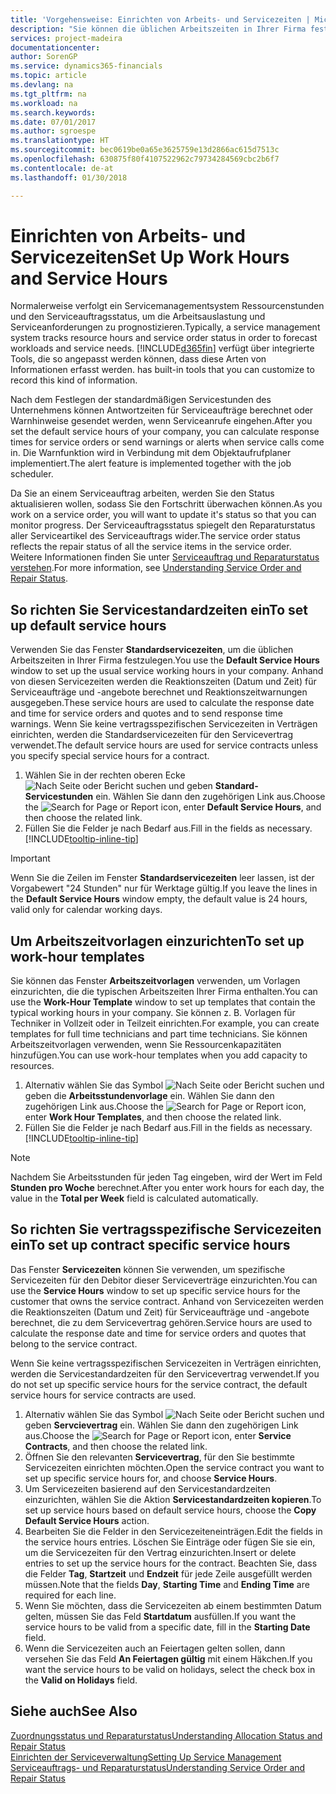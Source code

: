 ```yaml
---
title: 'Vorgehensweise: Einrichten von Arbeits- und Servicezeiten | Microsoft Docs'
description: "Sie können die üblichen Arbeitszeiten in Ihrer Firma festlegen. Anhand von diesen Servicezeiten werden die Reaktionszeiten (Datum und Zeit) für Serviceaufträge und -angebote berechnet und Reaktionszeitwarnungen ausgegeben."
services: project-madeira
documentationcenter: 
author: SorenGP
ms.service: dynamics365-financials
ms.topic: article
ms.devlang: na
ms.tgt_pltfrm: na
ms.workload: na
ms.search.keywords: 
ms.date: 07/01/2017
ms.author: sgroespe
ms.translationtype: HT
ms.sourcegitcommit: bec0619be0a65e3625759e13d2866ac615d7513c
ms.openlocfilehash: 630875f80f4107522962c79734284569cbc2b6f7
ms.contentlocale: de-at
ms.lasthandoff: 01/30/2018

---
```

# <a name="set-up-work-hours-and-service-hours"></a><span data-ttu-id="0c657-104">Einrichten von Arbeits- und Servicezeiten</span><span class="sxs-lookup"><span data-stu-id="0c657-104">Set Up Work Hours and Service Hours</span></span>
<span data-ttu-id="0c657-105">Normalerweise verfolgt ein Servicemanagementsystem Ressourcenstunden und den Serviceauftragsstatus, um die Arbeitsauslastung und Serviceanforderungen zu prognostizieren.</span><span class="sxs-lookup"><span data-stu-id="0c657-105">Typically, a service management system tracks resource hours and service order status in order to forecast workloads and service needs.</span></span> [!INCLUDE[d365fin](includes/d365fin_md.md)]<span data-ttu-id="0c657-106"> verfügt über integrierte Tools, die so angepasst werden können, dass diese Arten von Informationen erfasst werden.</span><span class="sxs-lookup"><span data-stu-id="0c657-106"> has built-in tools that you can customize to record this kind of information.</span></span>  
  
<span data-ttu-id="0c657-107">Nach dem Festlegen der standardmäßigen Servicestunden des Unternehmens können Antwortzeiten für Serviceaufträge berechnet oder Warnhinweise gesendet werden, wenn Serviceanrufe eingehen.</span><span class="sxs-lookup"><span data-stu-id="0c657-107">After you set the default service hours of your company, you can calculate response times for service orders or send warnings or alerts when service calls come in.</span></span> <span data-ttu-id="0c657-108">Die Warnfunktion wird in Verbindung mit dem Objektaufrufplaner implementiert.</span><span class="sxs-lookup"><span data-stu-id="0c657-108">The alert feature is implemented together with the job scheduler.</span></span>   
  
<span data-ttu-id="0c657-109">Da Sie an einem Serviceauftrag arbeiten, werden Sie den Status aktualisieren wollen, sodass Sie den Fortschritt überwachen können.</span><span class="sxs-lookup"><span data-stu-id="0c657-109">As you work on a service order, you will want to update it's status so that you can monitor progress.</span></span> <span data-ttu-id="0c657-110">Der Serviceauftragsstatus spiegelt den Reparaturstatus aller Serviceartikel des Serviceauftrags wider.</span><span class="sxs-lookup"><span data-stu-id="0c657-110">The service order status reflects the repair status of all the service items in the service order.</span></span> <span data-ttu-id="0c657-111">Weitere Informationen finden Sie unter [Serviceauftrag und Reparaturstatus verstehen](service-order-repair-status.md).</span><span class="sxs-lookup"><span data-stu-id="0c657-111">For more information, see [Understanding Service Order and Repair Status](service-order-repair-status.md).</span></span> 

## <a name="to-set-up-default-service-hours"></a><span data-ttu-id="0c657-112">So richten Sie Servicestandardzeiten ein</span><span class="sxs-lookup"><span data-stu-id="0c657-112">To set up default service hours</span></span>  
<span data-ttu-id="0c657-113">Verwenden Sie das Fenster **Standardservicezeiten**, um die üblichen Arbeitszeiten in Ihrer Firma festzulegen.</span><span class="sxs-lookup"><span data-stu-id="0c657-113">You use the **Default Service Hours** window to set up the usual service working hours in your company.</span></span> <span data-ttu-id="0c657-114">Anhand von diesen Servicezeiten werden die Reaktionszeiten (Datum und Zeit) für Serviceaufträge und -angebote berechnet und Reaktionszeitwarnungen ausgegeben.</span><span class="sxs-lookup"><span data-stu-id="0c657-114">These service hours are used to calculate the response date and time for service orders and quotes and to send response time warnings.</span></span> <span data-ttu-id="0c657-115">Wenn Sie keine vertragsspezifischen Servicezeiten in Verträgen einrichten, werden die Standardservicezeiten für den Servicevertrag verwendet.</span><span class="sxs-lookup"><span data-stu-id="0c657-115">The default service hours are used for service contracts unless you specify special service hours for a contract.</span></span>  
  
1. <span data-ttu-id="0c657-116">Wählen Sie in der rechten oberen Ecke ![Nach Seite oder Bericht suchen](media/ui-search/search_small.png "Nach Seite oder Bericht suchen das Symbol ") und geben **Standard-Servicestunden** ein. Wählen Sie dann den zugehörigen Link aus.</span><span class="sxs-lookup"><span data-stu-id="0c657-116">Choose the ![Search for Page or Report](media/ui-search/search_small.png "Search for Page or Report icon") icon, enter **Default Service Hours**, and then choose the related link.</span></span>  
2. <span data-ttu-id="0c657-117">Füllen Sie die Felder je nach Bedarf aus.</span><span class="sxs-lookup"><span data-stu-id="0c657-117">Fill in the fields as necessary.</span></span> [!INCLUDE[tooltip-inline-tip](includes/tooltip-inline-tip_md.md)]  
  
> [!IMPORTANT]  
>  <span data-ttu-id="0c657-118">Wenn Sie die Zeilen im Fenster **Standardservicezeiten** leer lassen, ist der Vorgabewert "24 Stunden" nur für Werktage gültig.</span><span class="sxs-lookup"><span data-stu-id="0c657-118">If you leave the lines in the **Default Service Hours** window empty, the default value is 24 hours, valid only for calendar working days.</span></span>  
  
## <a name="to-set-up-work-hour-templates"></a><span data-ttu-id="0c657-119">Um Arbeitszeitvorlagen einzurichten</span><span class="sxs-lookup"><span data-stu-id="0c657-119">To set up work-hour templates</span></span>
<span data-ttu-id="0c657-120">Sie können das Fenster **Arbeitszeitvorlagen** verwenden, um Vorlagen einzurichten, die die typischen Arbeitszeiten Ihrer Firma enthalten.</span><span class="sxs-lookup"><span data-stu-id="0c657-120">You can use the **Work-Hour Template** window to set up templates that contain the typical working hours in your company.</span></span> <span data-ttu-id="0c657-121">Sie können z. B. Vorlagen für Techniker in Vollzeit oder in Teilzeit einrichten.</span><span class="sxs-lookup"><span data-stu-id="0c657-121">For example, you can create templates for full time technicians and part time technicians.</span></span> <span data-ttu-id="0c657-122">Sie können Arbeitszeitvorlagen verwenden, wenn Sie Ressourcenkapazitäten hinzufügen.</span><span class="sxs-lookup"><span data-stu-id="0c657-122">You can use work-hour templates when you add capacity to resources.</span></span>  
  
1. <span data-ttu-id="0c657-123">Alternativ wählen Sie das Symbol ![Nach Seite oder Bericht suchen](media/ui-search/search_small.png "Nach Seite oder Bericht suchen") und geben die **Arbeitsstundenvorlage** ein. Wählen Sie dann den zugehörigen Link aus.</span><span class="sxs-lookup"><span data-stu-id="0c657-123">Choose the ![Search for Page or Report](media/ui-search/search_small.png "Search for Page or Report icon") icon, enter **Work Hour Templates**, and then choose the related link.</span></span>  
2. <span data-ttu-id="0c657-124">Füllen Sie die Felder je nach Bedarf aus.</span><span class="sxs-lookup"><span data-stu-id="0c657-124">Fill in the fields as necessary.</span></span> [!INCLUDE[tooltip-inline-tip](includes/tooltip-inline-tip_md.md)]  
  
> [!Note]
> <span data-ttu-id="0c657-125">Nachdem Sie Arbeitsstunden für jeden Tag eingeben, wird der Wert im Feld **Stunden pro Woche** berechnet.</span><span class="sxs-lookup"><span data-stu-id="0c657-125">After you enter work hours for each day, the value in the **Total per Week** field is calculated automatically.</span></span>  

## <a name="to-set-up-contract-specific-service-hours"></a><span data-ttu-id="0c657-126">So richten Sie vertragsspezifische Servicezeiten ein</span><span class="sxs-lookup"><span data-stu-id="0c657-126">To set up contract specific service hours</span></span>  
<span data-ttu-id="0c657-127">Das Fenster **Servicezeiten** können Sie verwenden, um spezifische Servicezeiten für den Debitor dieser Serviceverträge einzurichten.</span><span class="sxs-lookup"><span data-stu-id="0c657-127">You can use the **Service Hours** window to set up specific service hours for the customer that owns the service contract.</span></span> <span data-ttu-id="0c657-128">Anhand von Servicezeiten werden die Reaktionszeiten (Datum und Zeit) für Serviceaufträge und -angebote berechnet, die zu dem Servicevertrag gehören.</span><span class="sxs-lookup"><span data-stu-id="0c657-128">Service hours are used to calculate the response date and time for service orders and quotes that belong to the service contract.</span></span>  
  
<span data-ttu-id="0c657-129">Wenn Sie keine vertragsspezifischen Servicezeiten in Verträgen einrichten, werden die Servicestandardzeiten für den Servicevertrag verwendet.</span><span class="sxs-lookup"><span data-stu-id="0c657-129">If you do not set up specific service hours for the service contract, the default service hours for service contracts are used.</span></span>  
  
1. <span data-ttu-id="0c657-130">Alternativ wählen Sie das Symbol ![Nach Seite oder Bericht suchen](media/ui-search/search_small.png "Nach Seite oder Bericht suchen") und geben **Servcievertrag** ein. Wählen Sie dann den zugehörigen Link aus.</span><span class="sxs-lookup"><span data-stu-id="0c657-130">Choose the ![Search for Page or Report](media/ui-search/search_small.png "Search for Page or Report icon") icon, enter **Service Contracts**, and then choose the related link.</span></span>  
2. <span data-ttu-id="0c657-131">Öffnen Sie den relevanten  **Servicevertrag**, für den Sie bestimmte Servicezeiten einrichten möchten.</span><span class="sxs-lookup"><span data-stu-id="0c657-131">Open the service contract you want to set up specific service hours for, and choose **Service Hours**.</span></span>  
4. <span data-ttu-id="0c657-132">Um Servicezeiten basierend auf den Servicestandardzeiten einzurichten, wählen Sie die Aktion **Servicestandardzeiten kopieren**.</span><span class="sxs-lookup"><span data-stu-id="0c657-132">To set up service hours based on default service hours, choose the **Copy Default Service Hours** action.</span></span>  
5. <span data-ttu-id="0c657-133">Bearbeiten Sie die Felder in den Servicezeiteneinträgen.</span><span class="sxs-lookup"><span data-stu-id="0c657-133">Edit the fields in the service hours entries.</span></span> <span data-ttu-id="0c657-134">Löschen Sie Einträge oder fügen Sie sie ein, um die Servicezeiten für den Vertrag einzurichten.</span><span class="sxs-lookup"><span data-stu-id="0c657-134">Insert or delete entries to set up the service hours for the contract.</span></span> <span data-ttu-id="0c657-135">Beachten Sie, dass die Felder **Tag**, **Startzeit** und **Endzeit** für jede Zeile ausgefüllt werden müssen.</span><span class="sxs-lookup"><span data-stu-id="0c657-135">Note that the fields **Day**, **Starting Time** and **Ending Time** are required for each line.</span></span>  
6. <span data-ttu-id="0c657-136">Wenn Sie möchten, dass die Servicezeiten ab einem bestimmten Datum gelten, müssen Sie das Feld **Startdatum** ausfüllen.</span><span class="sxs-lookup"><span data-stu-id="0c657-136">If you want the service hours to be valid from a specific date, fill in the **Starting Date** field.</span></span>  
7. <span data-ttu-id="0c657-137">Wenn die Servicezeiten auch an Feiertagen gelten sollen, dann versehen Sie das Feld **An Feiertagen gültig** mit einem Häkchen.</span><span class="sxs-lookup"><span data-stu-id="0c657-137">If you want the service hours to be valid on holidays, select the check box in the **Valid on Holidays** field.</span></span>  

## <a name="see-also"></a><span data-ttu-id="0c657-138">Siehe auch</span><span class="sxs-lookup"><span data-stu-id="0c657-138">See Also</span></span>  
[<span data-ttu-id="0c657-139">Zuordnungsstatus und Reparaturstatus</span><span class="sxs-lookup"><span data-stu-id="0c657-139">Understanding Allocation Status and Repair Status</span></span>](service-allocation-status-and-repair-status.md)  
[<span data-ttu-id="0c657-140">Einrichten der Serviceverwaltung</span><span class="sxs-lookup"><span data-stu-id="0c657-140">Setting Up Service Management</span></span>](service-setup-service.md)  
[<span data-ttu-id="0c657-141">Serviceauftrags- und Reparaturstatus</span><span class="sxs-lookup"><span data-stu-id="0c657-141">Understanding Service Order and Repair Status</span></span>](service-order-repair-status.md)  

